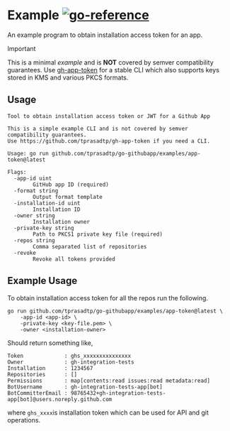 # Example [![go-reference](https://img.shields.io/badge/godoc-reference-5272b4?labelColor=3a3a3a&logo=go&logoColor=959da5)](https://pkg.go.dev/github.com/tprasadtp/go-githubapp/examples/app-token)

An example program to obtain installation access token for an app.

> [!IMPORTANT]
>
> This is a minimal _example_ and is **NOT** covered by semver compatibility guarantees.
> Use [gh-app-token] for a stable CLI which also supports keys stored in KMS and various
> PKCS formats.

## Usage

```
Tool to obtain installation access token or JWT for a Github App

This is a simple example CLI and is not covered by semver compatibility guarantees.
Use https://github.com/tprasadtp/gh-app-token if you need a CLI.

Usage: go run github.com/tprasadtp/go-githubapp/examples/app-token@latest

Flags:
  -app-id uint
    	GitHub app ID (required)
  -format string
    	Output format template
  -installation-id uint
    	Installation ID
  -owner string
    	Installation owner
  -private-key string
    	Path to PKCS1 private key file (required)
  -repos string
    	Comma separated list of repositories
  -revoke
    	Revoke all tokens provided
```

## Example Usage

To obtain installation access token for all the repos run the following.

```
go run github.com/tprasadtp/go-githubapp/examples/app-token@latest \
    -app-id <app-id> \
    -private-key <key-file.pem> \
    -owner <installation-owner>
```

Should return something like,

```
Token             : ghs_xxxxxxxxxxxxxxx
Owner             : gh-integration-tests
Installation      : 1234567
Repositories      : []
Permissions       : map[contents:read issues:read metadata:read]
BotUsername       : gh-integration-tests-app[bot]
BotCommitterEmail : 98765432+gh-integration-tests-app[bot]@users.noreply.github.com
```

where `ghs_xxxx`is installation token which can be used for API and git operations.

[gh-app-token]: https://github.com/tprasadtp/gh-app-token
